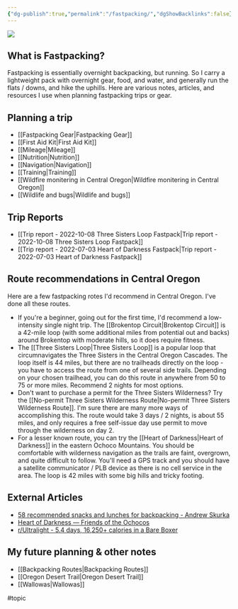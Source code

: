 ```yaml
---
{"dg-publish":true,"permalink":"/fastpacking/","dgShowBacklinks":false}
---
```



![](https://dgtzuqphqg23d.cloudfront.net/9Jhwubo9THqbObkR2VI02wg_O3eHwHboL_1vh9LY7vM-768x576.jpg)

## What is Fastpacking?

Fastpacking is essentially overnight backpacking, but running. So I carry a lightweight pack with overnight gear, food, and water, and generally run the flats / downs, and hike the uphills. Here are various notes, articles, and resources I use when planning fastpacking trips or gear.

## Planning a trip

* [[Fastpacking Gear\|Fastpacking Gear]]
* [[First Aid Kit\|First Aid Kit]]
* [[Mileage\|Mileage]]
* [[Nutrition\|Nutrition]]
* [[Navigation\|Navigation]]
* [[Training\|Training]]
* [[Wildfire monitering in Central Oregon\|Wildfire monitering in Central Oregon]]
* [[Wildlife and bugs\|Wildlife and bugs]]

## Trip Reports

- [[Trip report - 2022-10-08 Three Sisters Loop Fastpack\|Trip report - 2022-10-08 Three Sisters Loop Fastpack]]
- [[Trip report - 2022-07-03 Heart of Darkness Fastpack\|Trip report - 2022-07-03 Heart of Darkness Fastpack]]


## Route recommendations in Central Oregon

Here are a few fastpacking rotes I'd recommend in Central Oregon. I've done all these routes.

* If you're a beginner, going out for the first time, I'd recommend a low-intensity single night trip. The [[Brokentop Circuit\|Brokentop Circuit]] is a 42-mile loop (with some additional miles from potential out and backs) around Brokentop with moderate hills, so it does require fitness.
* The [[Three Sisters Loop\|Three Sisters Loop]] is a popular loop that circumnavigates the Three Sisters in the Central Oregon Cascades. The loop itself is 44 miles, but there are no trailheads directly on the loop - you have to access the route from one of several side trails. Depending on your chosen trailhead, you can do this route in anywhere from 50 to 75 or more miles. Recommend 2 nights for most options.
* Don't want to purchase a permit for the Three Sisters Wilderness? Try the [[No-permit Three Sisters Wilderness Route\|No-permit Three Sisters Wilderness Route]]. I'm sure there are many more ways of accomplishing this. The route would take 3 days / 2 nights, is about 55 miles, and only requires a free self-issue day use permit to move through the wilderness on day 2.
* For a lesser known route, you can try the [[Heart of Darkness\|Heart of Darkness]] in the eastern Ochoco Mountains. You should be comfortable with wilderness navigation as the trails are faint, overgrown, and quite difficult to follow. You'll need a GPS track and you should have a satellite communicator / PLB device as there is no cell service in the area. The loop is 42 miles with some big hills and tricky footing.

## External Articles

- [58 recommended snacks and lunches for backpacking - Andrew Skurka](https://andrewskurka.com/58-recommended-snacks-and-lunches-for-backpacking/)
- [Heart of Darkness — Friends of the Ochocos](https://web.archive.org/web/20190811203916/http://www.friendsoftheochocos.org/heart-of-darkness)
- [r/Ultralight - 5.4 days, 16,250+ calories in a Bare Boxer](https://www.reddit.com/r/Ultralight/comments/uqkd2y/54_days_16250_calories_in_a_bare_boxer/)


## My future planning & other notes

* [[Backpacking Routes\|Backpacking Routes]]
* [[Oregon Desert Trail\|Oregon Desert Trail]]
* [[Wallowas\|Wallowas]]

#topic 